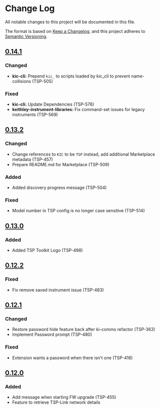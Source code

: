 # Change Log

All notable changes to this project will be documented in this file.

The format is based on [Keep a Changelog](https://keepachangelog.com/en/1.0.0/),
and this project adheres to [Semantic Versioning](https://semver.org/spec/v2.0.0.html).

<!--
Check [Keep a Changelog](http://keepachangelog.com/) for recommendations on how to structure this file.

    Added -- for new features.
    Changed -- for changes in existing functionality.
    Deprecated -- for soon-to-be removed features.
    Removed -- for now removed features.
    Fixed -- for any bug fixes.
    Security -- in case of vulnerabilities.
-->

## [0.14.1]

### Changed
- **kic-cli:** Prepend `kic_` to scripts loaded by kic_cli to prevent name-collisions (TSP-505)

### Fixed
- **kic-cli:** Update Dependencies (TSP-576)
- **keithley-instrument-libraries:** Fix command-set issues for legacy instruments (TSP-569)

## [0.13.2]

### Changed
- Change references to `KIC` to be `TSP` instead, add additional Marketplace metadata (TSP-457)
- Prepare README.md for Marketplace (TSP-509)

### Added
- Added discovery progress message (TSP-504)

### Fixed
- Model number in TSP config is no longer case sensitive (TSP-514)


## [0.13.0]

### Added
- Added TSP Toolkit Logo (TSP-498)

## [0.12.2]
### Fixed
- Fix remove saved instrument issue (TSP-483)

## [0.12.1]
### Changed
- Restore password hide feature back after ki-comms refactor (TSP-363)
- Implement Password prompt (TSP-480)
### Fixed
- Extension wants a password when there isn't one (TSP-416)

## [0.12.0]
### Added
- Add message when starting FW upgrade (TSP-455)
- Feature to retrieve TSP-Link network details

<!--Version Comparison Links-->
[Unreleased]: https://github.com/TEK-Engineering/tsp-toolkit/compare/v0.14.1...HEAD
[0.14.1]: https://github.com/TEK-Engineering/tsp-toolkit/releases/tag/v0.14.1
[0.13.2]: https://github.com/TEK-Engineering/tsp-toolkit/releases/tag/v0.13.2
[0.13.0]: https://github.com/TEK-Engineering/tsp-toolkit/releases/tag/v0.13.0
[0.12.2]: https://github.com/TEK-Engineering/tsp-toolkit/releases/tag/v0.12.2
[0.12.1]: https://github.com/TEK-Engineering/tsp-toolkit/releases/tag/v0.12.1
[0.12.0]: https://github.com/TEK-Engineering/tsp-toolkit/releases/tag/v0.12.0
